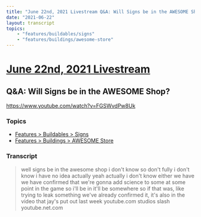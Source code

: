 ```yaml
---
title: "June 22nd, 2021 Livestream Q&A: Will Signs be in the AWESOME Shop?"
date: "2021-06-22"
layout: transcript
topics:
    - "features/buildables/signs"
    - "features/buildings/awesome-store"
---
```

# [June 22nd, 2021 Livestream](../2021-06-22.md)
## Q&A: Will Signs be in the AWESOME Shop?
https://www.youtube.com/watch?v=FGSWvdPw8Uk

### Topics
* [Features > Buildables > Signs](../topics/features/buildables/signs.md)
* [Features > Buildings > AWESOME Store](../topics/features/buildings/awesome-store.md)

### Transcript

> well signs be in the awesome shop i don't know so don't fully i don't know i have no idea actually yeah actually i don't know either we have we have confirmed that we're gonna add science to some at some point in the game so i'll be in it'll be somewhere so if that was, like trying to leak something we've already confirmed it, it's also in the video that jay's put out last week youtube.com studios slash youtube.net.com
